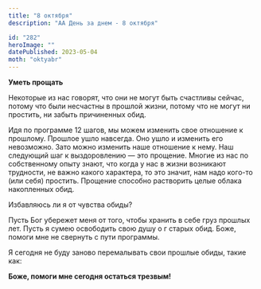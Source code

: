 ```yaml
---
title: "8 октября"
description: "АА День за днем - 8 октября"

id: "282"
heroImage: ""
datePublished: 2023-05-04
moth: "oktyabr"
---
```


**Уметь прощать**

Некоторые из нас говорят, что они не могут быть счастливы сейчас, потому что
были несчастны в прошлой жизни, потому что не могут ни простить, ни забыть
причиненных обид.

Идя по программе 12 шагов, мы можем изменить свое отношение к прошлому.
Прошлое ушло навсегда. Оно ушло и изменить его невозможно. Зато можно изменить
наше отношение к нему. Наш следующий шаг к выздоровлению — это прощение.
Многие из нас по собственному опыту знают, что когда у нас в жизни возникают
трудности, не важно какого характера, то это значит, нам надо кого-то (или
себя) простить. Прощение способно растворить целые облака накопленных обид.

Избавляюсь ли я от чувства обиды?

Пусть Бог убережет меня от того, чтобы хранить в себе груз прошлых лет. Пусть
я сумею освободить свою душу о г старых обид. Боже, помоги мне не свернуть с
пути программы.

Я сегодня не буду заново перемалывать свои прошлые обиды, такие как:

**Боже, помоги мне сегодня остаться трезвым!**
